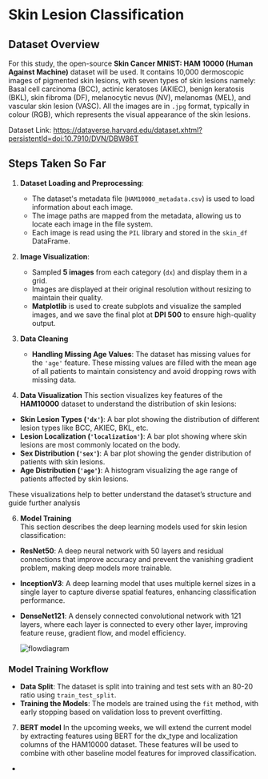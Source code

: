 # Skin Lesion Classification

## Dataset Overview
For this study, the open-source **Skin Cancer MNIST: HAM 10000 (Human Against Machine)** dataset will be used. It contains 10,000 dermoscopic images of pigmented skin lesions, with seven types of skin lesions namely: Basal cell carcinoma (BCC), actinic keratoses (AKIEC), benign keratosis (BKL), skin fibroma (DF), melanocytic nevus (NV), melanomas (MEL), and vascular skin lesion (VASC). All the images are in `.jpg` format, typically in colour (RGB), which represents the visual appearance of the skin lesions.

Dataset Link: https://dataverse.harvard.edu/dataset.xhtml?persistentId=doi:10.7910/DVN/DBW86T


## Steps Taken So Far

1. **Dataset Loading and Preprocessing**:
   - The dataset's metadata file (`HAM10000_metadata.csv`) is used to load information about each image.
   - The image paths are mapped from the metadata, allowing us to locate each image in the file system.
   - Each image is read using the `PIL` library and stored in the `skin_df` DataFrame.

2. **Image Visualization**:
   - Sampled **5 images** from each category (`dx`) and display them in a grid.
   - Images are displayed at their original resolution without resizing to maintain their quality.
   - **Matplotlib** is used to create subplots and visualize the sampled images, and we save the final plot at **DPI 500** to ensure high-quality output.

     
3. **Data Cleaning**
   - **Handling Missing Age Values**: The dataset has missing values for the `'age'` feature. These missing values are filled with the mean age of all patients to maintain consistency and avoid dropping rows with missing data.

   
5. **Data Visualization**
This section visualizes key features of the **HAM10000** dataset to understand the distribution of skin lesions:

- **Skin Lesion Types (`'dx'`)**: A bar plot showing the distribution of different lesion types like BCC, AKIEC, BKL, etc.
- **Lesion Localization (`'localization'`)**: A bar plot showing where skin lesions are most commonly located on the body.
- **Sex Distribution (`'sex'`)**: A bar plot showing the gender distribution of patients with skin lesions.
- **Age Distribution (`'age'`)**: A histogram visualizing the age range of patients affected by skin lesions.

These visualizations help to better understand the dataset’s structure and guide further analysis


 6. **Model Training**  
This section describes the deep learning models used for skin lesion classification:  

- **ResNet50**: A deep neural network with 50 layers and residual connections that improve accuracy and prevent the vanishing gradient problem, making deep models more trainable.  
- **InceptionV3**: A deep learning model that uses multiple kernel sizes in a single layer to capture diverse spatial features, enhancing classification performance.  
- **DenseNet121**: A densely connected convolutional network with 121 layers, where each layer is connected to every other layer, improving feature reuse, gradient flow, and model efficiency.

  ![flowdiagram](https://github.com/user-attachments/assets/0bd792fa-1991-4ac8-b123-3bc4504ab0ae)
  


### Model Training Workflow

- **Data Split**: The dataset is split into training and test sets with an 80-20 ratio using `train_test_split`.
- **Training the Models**: The models are trained using the `fit` method, with early stopping based on validation loss to prevent overfitting.

7. **BERT model**
In the upcoming weeks, we will extend the current model by extracting features using BERT for the dx_type and localization columns of the HAM10000 dataset. These features will be used to combine with other baseline model features for improved classification.


- 

